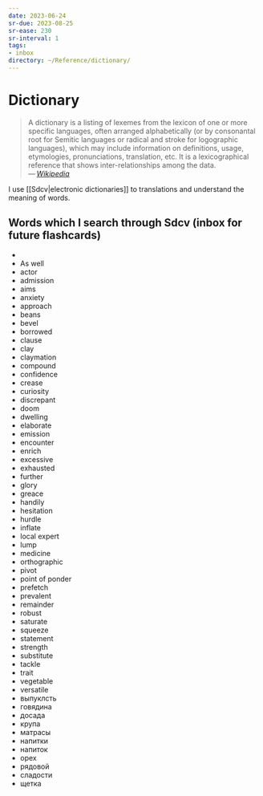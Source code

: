 ```yaml
---
date: 2023-06-24
sr-due: 2023-08-25
sr-ease: 230
sr-interval: 1
tags:
- inbox
directory: ~/Reference/dictionary/
---
```


# Dictionary

> A dictionary is a listing of lexemes from the lexicon of one or more specific
> languages, often arranged alphabetically (or by consonantal root for Semitic
> languages or radical and stroke for logographic languages), which may include
> information on definitions, usage, etymologies, pronunciations, translation,
> etc. It is a lexicographical reference that shows inter-relationships
> among the data.\
> — <cite>[Wikipedia](https://en.wikipedia.org/wiki/Dictionary)</cite>

I use [[Sdcv|electronic dictionaries]] to translations and understand the
meaning of words.

## Words which I search through Sdcv (inbox for future flashcards)

-
- As well
- actor
- admission
- aims
- anxiety
- approach
- beans
- bevel
- borrowed
- clause
- clay
- claymation
- compound
- confidence
- crease
- curiosity
- discrepant
- doom
- dwelling
- elaborate
- emission
- encounter
- enrich
- excessive
- exhausted
- further
- glory
- greace
- handily
- hesitation
- hurdle
- inflate
- local expert
- lump
- medicine
- orthographic
- pivot
- point of ponder
- prefetch
- prevalent
- remainder
- robust
- saturate
- squeeze
- statement
- strength
- substitute
- tackle
- trait
- vegetable
- versatile
- выпуклсть
- говядина
- досада
- крупа
- матрасы
- напитки
- напиток
- орех
- рядовой
- сладости
- щетка
